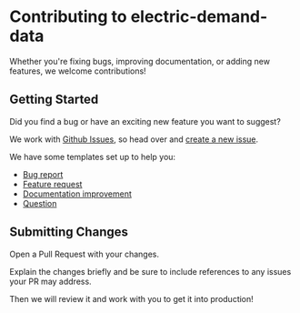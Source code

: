 # Contributing to electric-demand-data

Whether you're fixing bugs, improving documentation, or adding new features, we welcome contributions!

## Getting Started

Did you find a bug or have an exciting new feature you want to suggest?

We work with [Github Issues](https://github.com/open-energy-transition/electric-demand-data/issues), so head over and [create a new issue](https://github.com/open-energy-transition/electric-demand-data/issues/new/choose).

We have some templates set up to help you:

- [Bug report](https://github.com/open-energy-transition/electric-demand-data/issues/new?template=1_bug_report.yml)
- [Feature request](https://github.com/open-energy-transition/electric-demand-data/issues/new?template=2_feature_request.yml)
- [Documentation improvement](https://github.com/open-energy-transition/electric-demand-data/issues/new?template=3_doc_improvement.yml)
- [Question](https://github.com/open-energy-transition/electric-demand-data/issues/new?template=4_question.yml)

## Submitting Changes

Open a Pull Request with your changes.

Explain the changes briefly and be sure to include references to any issues your PR may address.

Then we will review it and work with you to get it into production!